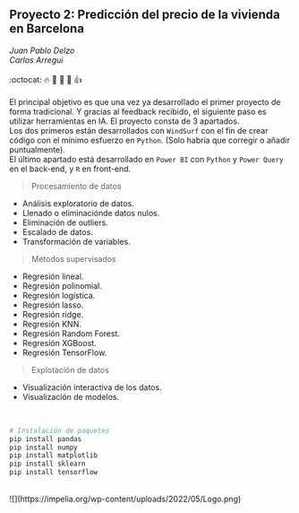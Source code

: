 ## Proyecto 2: Predicción del precio de la vivienda en Barcelona 
*Juan Pablo Delzo*<br>
*Carlos Arregui*<br> <br>
:octocat: :fire: :pray: :muscle: :walking: :thumbsup:<br> <br>
El principal objetivo es que una vez ya desarrollado el primer proyecto de forma tradicional. Y gracias al feedback recibido, el siguiente paso es utilizar herramientas en IA.
El proyecto consta de 3 apartados. <br>
Los dos primeros están desarrollados con `WindSurf` con el fin de crear código con el mínimo esfuerzo en `Python`. (Solo habría que corregir o añadir puntualmente).<br>
El último apartado está desarrollado en `Power BI` con `Python` y `Power Query` en el back-end, y `R` en front-end. <br>
> Procesamiento de datos
- Análisis exploratorio de datos.
- Llenado o eliminaciónde datos nulos.
- Eliminación de outliers.
- Escalado de datos.
- Transformación de variables.
> Métodos supervisados
- Regresión lineal.
- Regresión polinomial.
- Regresión logística.
- Regresión lasso.
- Regresión ridge.
- Regresión KNN.
- Regresión Random Forest.
- Regresión XGBoost.
- Regresión TensorFlow.
> Explotación de datos
- Visualización interactiva de los datos.
- Visualización de modelos. 
<br>

```python
# Instalación de paquetes
pip install pandas
pip install numpy
pip install matplotlib
pip install sklearn
pip install tensorflow
```
<br>
![](https://impelia.org/wp-content/uploads/2022/05/Logo.png)
